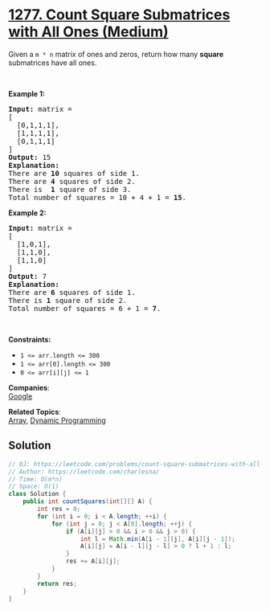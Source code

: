 # [1277. Count Square Submatrices with All Ones (Medium)](https://leetcode.com/problems/count-square-submatrices-with-all-ones/)

<p>Given a <code>m * n</code> matrix of ones and zeros, return how many <strong>square</strong> submatrices have all ones.</p>

<p>&nbsp;</p>
<p><strong>Example 1:</strong></p>

<pre><strong>Input:</strong> matrix =
[
&nbsp; [0,1,1,1],
&nbsp; [1,1,1,1],
&nbsp; [0,1,1,1]
]
<strong>Output:</strong> 15
<strong>Explanation:</strong> 
There are <strong>10</strong> squares of side 1.
There are <strong>4</strong> squares of side 2.
There is  <strong>1</strong> square of side 3.
Total number of squares = 10 + 4 + 1 = <strong>15</strong>.
</pre>

<p><strong>Example 2:</strong></p>

<pre><strong>Input:</strong> matrix = 
[
  [1,0,1],
  [1,1,0],
  [1,1,0]
]
<strong>Output:</strong> 7
<strong>Explanation:</strong> 
There are <b>6</b> squares of side 1.  
There is <strong>1</strong> square of side 2. 
Total number of squares = 6 + 1 = <b>7</b>.
</pre>

<p>&nbsp;</p>
<p><strong>Constraints:</strong></p>

<ul>
	<li><code>1 &lt;= arr.length&nbsp;&lt;= 300</code></li>
	<li><code>1 &lt;= arr[0].length&nbsp;&lt;= 300</code></li>
	<li><code>0 &lt;= arr[i][j] &lt;= 1</code></li>
</ul>


**Companies**:  
[Google](https://leetcode.com/company/google)

**Related Topics**:  
[Array](https://leetcode.com/tag/array/), [Dynamic Programming](https://leetcode.com/tag/dynamic-programming/)

## Solution 

```java
// OJ: https://leetcode.com/problems/count-square-submatrices-with-all-ones/
// Author: https://leetcode.com/charlesna/
// Time: O(m*n)
// Space: O(1)
class Solution {
    public int countSquares(int[][] A) {
        int res = 0;
        for (int i = 0; i < A.length; ++i) {
            for (int j = 0; j < A[0].length; ++j) {
                if (A[i][j] > 0 && i > 0 && j > 0) {
                    int l = Math.min(A[i - 1][j], A[i][j - 1]);
                    A[i][j] = A[i - l][j - l] > 0 ? l + 1 : l;
                }
                res += A[i][j];
            }
        }
        return res;
    }
}
```